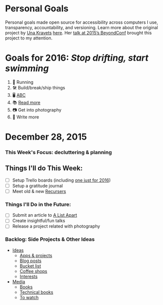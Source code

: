 Personal Goals
==============

Personal goals made open source for accessibility across computers I use, transparency, accountability, and versioning. Learn more about the original project by [Una Kravets](https://github.com/una) [here](http://una.im/personal-goals-guide/). Her [talk at 2015’s BeyondConf](http://2015.beyondconf.co/schedule/#anchor-una) brought this project to my attention.

# Goals for 2016: _Stop drifting, start swimming_
1. 🏃 Running
1. 🛠 Build/break/ship things
1. 🖥 [ABC](https://medium.com/@davidbyttow/abc-always-be-coding-d5f8051afce2)
1. 📚 [Read more](https://www.goodreads.com/user_challenges/3802063)
1. 📷 Get into photography
1. 📰️ Write more

# December 28, 2015
### This Week's Focus: decluttering & planning

## Things I'll do This Week:
- [ ] Setup Trello boards (including [one just for 2016](https://github.com/gnclmorais/weekello))
- [ ] Setup a gratitude journal
- [ ] Meet old & new [Recursers](https://www.recurse.com/)

### Things I'll Do in the Future:
- [ ] Submit an article to [A List Apart](http://alistapart.com/about/contribute)
- [ ] Create insightful/fun talks
- [ ] Release a project related with photography

### Backlog: Side Projects & Other Ideas
- [Ideas](/ideas-and-misc)
  - [Apps & projects](/ideas-and-misc/app-ideas.md)
  - [Blog posts](/ideas-and-misc/blog-posts.md)
  - [Bucket list](/ideas-and-misc/bucket-list.md)
  - [Coffee shops](/ideas-and-misc/coffee-shop-checklist.md)
  - [Interests](/ideas-and-misc/interests.md)
- [Media](/media)
  - [Books](https://www.goodreads.com/review/list/12281514-gon-alo-gon-alo?per_page=infinite&shelf=to-read&utf8=%E2%9C%93)
  - [Technical books](/media/tech-books.md)
  - [To watch](/media/watch.md)

